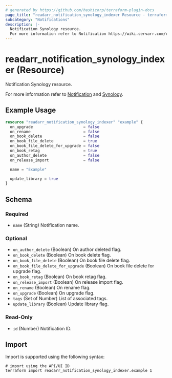 ```yaml
---
# generated by https://github.com/hashicorp/terraform-plugin-docs
page_title: "readarr_notification_synology_indexer Resource - terraform-provider-readarr"
subcategory: "Notifications"
description: |-
  Notification Synology resource.
  For more information refer to Notification https://wiki.servarr.com/readarr/settings#connect and Synology https://wiki.servarr.com/readarr/supported#synologyindexer.
---
```


# readarr_notification_synology_indexer (Resource)

<!-- subcategory:Notifications -->Notification Synology resource.
For more information refer to [Notification](https://wiki.servarr.com/readarr/settings#connect) and [Synology](https://wiki.servarr.com/readarr/supported#synologyindexer).

## Example Usage

```terraform
resource "readarr_notification_synology_indexer" "example" {
  on_upgrade                      = false
  on_rename                       = false
  on_book_delete                  = false
  on_book_file_delete             = true
  on_book_file_delete_for_upgrade = false
  on_book_retag                   = true
  on_author_delete                = false
  on_release_import               = false

  name = "Example"

  update_library = true
}
```

<!-- schema generated by tfplugindocs -->
## Schema

### Required

- `name` (String) Notification name.

### Optional

- `on_author_delete` (Boolean) On author deleted flag.
- `on_book_delete` (Boolean) On book delete flag.
- `on_book_file_delete` (Boolean) On book file delete flag.
- `on_book_file_delete_for_upgrade` (Boolean) On book file delete for upgrade flag.
- `on_book_retag` (Boolean) On book retag flag.
- `on_release_import` (Boolean) On release import flag.
- `on_rename` (Boolean) On rename flag.
- `on_upgrade` (Boolean) On upgrade flag.
- `tags` (Set of Number) List of associated tags.
- `update_library` (Boolean) Update library flag.

### Read-Only

- `id` (Number) Notification ID.

## Import

Import is supported using the following syntax:

```shell
# import using the API/UI ID
terraform import readarr_notification_synology_indexer.example 1
```
